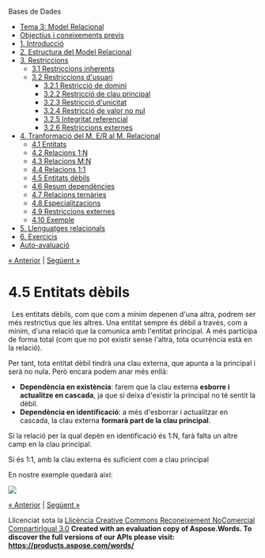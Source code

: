 Bases de Dades

- [Tema 3: Model Relacional](index.md)
- [Objectius i coneixements previs](objectius_i_coneixements_previs.md)
- [1. Introducció](1_introducci.md)
- [2. Estructura del Model Relacional](2_estructura_del_model_relacional.md)
- [3. Restriccions](3_restriccions.md) 
  - [3.1 Restriccions inherents](31_restriccions_inherents.md)
  - [3.2 Restriccions d'usuari](32_restriccions_dusuari.md) 
    - [3.2.1 Restricció de domini](321_restricci_de_domini.md)
    - [3.2.2 Restricció de clau principal](322_restricci_de_clau_principal.md)
    - [3.2.3 Restricció d'unicitat](323_restricci_dunicitat.md)
    - [3.2.4 Restricció de valor no nul](324_restricci_de_valor_no_nul.md)
    - [3.2.5 Integritat referencial](325_integritat_referencial.md)
    - [3.2.6 Restriccions externes](326_restriccions_externes.md)
- [4. Tranformació del M. E/R al M. Relacional](4_tranformaci_del_m_er_al_m_relacional.md) 
  - [4.1 Entitats](41_entitats.md)
  - [4.2 Relacions 1:N](42_relacions_1n.md)
  - [4.3 Relacions M:N](43_relacions_mn.md)
  - [4.4 Relacions 1:1](44_relacions_11.md)
  - [4.5 Entitats dèbils](45_entitats_dbils.md)
  - [4.6 Resum dependències](46_resum_dependncies.md)
  - [4.7 Relacions ternàries](47_relacions_ternries.md)
  - [4.8 Especialitzacions](48_especialitzacions.md)
  - [4.9 Restriccions externes](49_restriccions_externes.md)
  - [4.10 Exemple](410_exemple.md)
- [5. Llenguatges relacionals](5_llenguatges_relacionals.md)
- [6. Exercicis](6_exercicis.md)
- [Auto-avaluació](autoavaluaci.md)

[« Anterior](44_relacions_11.md) | [Següent »](46_resum_dependncies.md)
# <a name="main"></a>**4.5 Entitats dèbils**
` `Les entitats dèbils, com que com a mínim depenen d'una altra, podrem ser més restrictius que les altres. Una entitat sempre és dèbil a través, com a mínim, d'una relació que la comunica amb l'entitat principal. A més participa de forma total (com que no pot existir sense l'altra, tota ocurrència està en la relació).

Per tant, tota entitat dèbil tindrà una clau externa, que apunta a la principal i serà no nula. Però encara podem anar més enllà:

- **Dependència en existència**: farem que la clau externa **esborre i actualitze en cascada**, ja que si deixa d'existir la principal no té sentit la dèbil.
- **Dependència en identificació**: a més d'esborrar i actualitzar en cascada, la clau externa **formarà part de la clau principal**.

Si la relació per la qual depèn en identificació és 1:N, farà falta un altre camp en la clau principal.

Si és 1:1, amb la clau externa és suficient com a clau principal

En nostre exemple quedarà així:

![](45_entitats_dbils.002.png)

[« Anterior](44_relacions_11.md) | [Següent »](46_resum_dependncies.md)

Llicenciat sota la [Llicència Creative Commons Reconeixement NoComercial CompartirIgual 3.0](http://creativecommons.org/licenses/by-nc-sa/3.0/)
**Created with an evaluation copy of Aspose.Words. To discover the full versions of our APIs please visit: https://products.aspose.com/words/**
